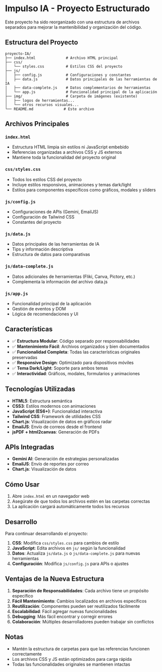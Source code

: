 # Impulso IA - Proyecto Estructurado

Este proyecto ha sido reorganizado con una estructura de archivos separados para mejorar la mantenibilidad y organización del código.

## Estructura del Proyecto

```
proyecto-IA/
├── index.html              # Archivo HTML principal
├── css/
│   └── styles.css          # Estilos CSS del proyecto
├── js/
│   ├── config.js           # Configuraciones y constantes
│   ├── data.js             # Datos principales de las herramientas de IA
│   ├── data-complete.js    # Datos complementarios de herramientas
│   └── app.js              # Funcionalidad principal de la aplicación
├── img/                    # Carpeta de imágenes (existente)
│   ├── logos de herramientas...
│   └── otros recursos visuales...
└── README.md              # Este archivo
```

## Archivos Principales

### `index.html`
- Estructura HTML limpia sin estilos ni JavaScript embebido
- Referencias organizadas a archivos CSS y JS externos
- Mantiene toda la funcionalidad del proyecto original

### `css/styles.css`
- Todos los estilos CSS del proyecto
- Incluye estilos responsivos, animaciones y temas dark/light
- Estilos para componentes específicos como gráficos, modales y sliders

### `js/config.js`
- Configuraciones de APIs (Gemini, EmailJS)
- Configuración de Tailwind CSS
- Constantes del proyecto

### `js/data.js`
- Datos principales de las herramientas de IA
- Tips y información descriptiva
- Estructura de datos para comparativas

### `js/data-complete.js`
- Datos adicionales de herramientas (Fliki, Canva, Pictory, etc.)
- Complementa la información del archivo data.js

### `js/app.js`
- Funcionalidad principal de la aplicación
- Gestión de eventos y DOM
- Lógica de recomendaciones y UI

## Características

- ✅ **Estructura Modular**: Código separado por responsabilidades
- ✅ **Mantenimiento Fácil**: Archivos organizados y bien documentados
- ✅ **Funcionalidad Completa**: Todas las características originales preservadas
- ✅ **Responsive Design**: Optimizado para dispositivos móviles
- ✅ **Tema Dark/Light**: Soporte para ambos temas
- ✅ **Interactividad**: Gráficos, modales, formularios y animaciones

## Tecnologías Utilizadas

- **HTML5**: Estructura semántica
- **CSS3**: Estilos modernos con animaciones
- **JavaScript (ES6+)**: Funcionalidad interactiva
- **Tailwind CSS**: Framework de utilidades CSS
- **Chart.js**: Visualización de datos en gráficos radar
- **EmailJS**: Envío de correos desde el frontend
- **jsPDF + html2canvas**: Generación de PDFs

## APIs Integradas

- **Gemini AI**: Generación de estrategias personalizadas
- **EmailJS**: Envío de reportes por correo
- **Chart.js**: Visualización de datos

## Cómo Usar

1. Abre `index.html` en un navegador web
2. Asegúrate de que todos los archivos estén en las carpetas correctas
3. La aplicación cargará automáticamente todos los recursos

## Desarrollo

Para continuar desarrollando el proyecto:

1. **CSS**: Modifica `css/styles.css` para cambios de estilo
2. **JavaScript**: Edita archivos en `js/` según la funcionalidad
3. **Datos**: Actualiza `js/data.js` o `js/data-complete.js` para nuevas herramientas
4. **Configuración**: Modifica `js/config.js` para APIs o ajustes

## Ventajas de la Nueva Estructura

1. **Separación de Responsabilidades**: Cada archivo tiene un propósito específico
2. **Fácil Mantenimiento**: Cambios localizados en archivos específicos
3. **Reutilización**: Componentes pueden ser reutilizados fácilmente
4. **Escalabilidad**: Fácil agregar nuevas funcionalidades
5. **Debugging**: Más fácil encontrar y corregir errores
6. **Colaboración**: Múltiples desarrolladores pueden trabajar sin conflictos

## Notas

- Mantén la estructura de carpetas para que las referencias funcionen correctamente
- Los archivos CSS y JS están optimizados para carga rápida
- Todas las funcionalidades originales se mantienen intactas 